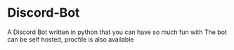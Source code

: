 # Discord-Bot

A Discord Bot written in python that you can have so much fun with
The bot can be self hosted, procfile is also available
